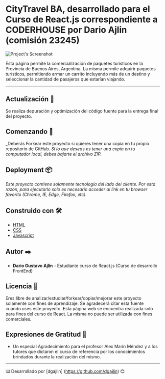 # CityTravel BA, desarrollado para el Curso de React.js correspondiente a CODERHOUSE por Dario Ajlin (comisión 23245)


![Project's Screenshot]( https://firebasestorage.googleapis.com/v0/b/citytravelba.appspot.com/o/BA.jpg?alt=media&token=a4c67376-be82-4755-b23c-6a881bbb8d38)


Esta página permite la comercialización de paquetes turísticos en la Provincia de Buenos Aires, Argentina.
La misma permite adquirir paquetes turísticos, permitiendo armar un carrito incluyendo más de un destino y seleccionar la cantidad de pasajeros que estarían viajando.

---
## Actualización 💪
Se realiza depuración y optimización del código fuente para la entrega final del proyecto.


## Comenzando 🚀

_Deberás Forkear este proyecto si quieres tener una copia en tu propio repositorio de GitHub.
_Si lo que deseas es tener una copia en tu computador local, debes bajarte el archivo ZIP._


## Deployment 📦

_Este proyecto contiene solamente tecnología del lado del cliente. Por esta razón, para ejecutarlo solo es necesario acceder al link en tu browser favorito (Chrome, IE, Edge, Firefox, etc)._


## Construido con 🛠️


* [HTML](https://developer.mozilla.org/es/docs/Web/HTML)
* [CSS](https://developer.mozilla.org/es/docs/Web/CSS)
* [Javascript](https://developer.mozilla.org/es/docs/Web/JavaScript)


## Autor ✒️

* **Dario Gustavo Ajlin** - Estudiante curso de React.js (Curso de desarrollo FrontEnd) 


## Licencia 📄

Eres libre de analizar/estudiar/forkear/copiar/mejorar este proyecto solamente con fines de aprendizaje. Se agradecerá citar esta fuente cuando uses este proyecto.
Esta página web se encuentra realizada solo para fines del curso de React. La misma no puede ser utilizada con fines comerciales.

## Expresiones de Gratitud 🎁

* Un especial Agradecimiento para el profesor Alex Marín Méndez y a los tutores que dictaron el curso de referencia por los conocimientos brindados durante la realización del mismo.


---
⌨️ Desarrollado por [dgajlin] (https://github.com/dgajlin) 😊
